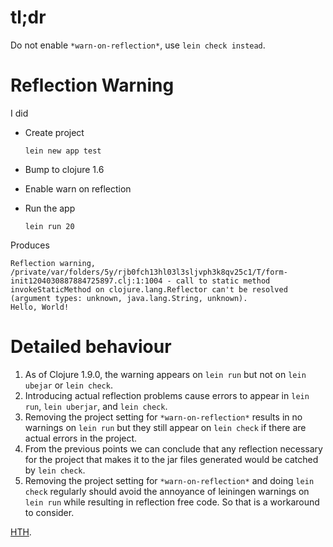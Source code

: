 # tl;dr

Do not enable `*warn-on-reflection*`, use `lein check instead`.

# Reflection Warning

I did

* Create project

    `lein new app test`

* Bump to clojure 1.6
* Enable warn on reflection
* Run the app

    `lein run 20`

Produces

    Reflection warning, /private/var/folders/5y/rjb0fch13hl03l3sljvph3k8qv25c1/T/form-init1204030887884725897.clj:1:1004 - call to static method invokeStaticMethod on clojure.lang.Reflector can't be resolved (argument types: unknown, java.lang.String, unknown).
    Hello, World!

# Detailed behaviour

1. As of Clojure 1.9.0, the warning appears on `lein run` but not on `lein ubejar` or `lein check`.
1. Introducing actual reflection problems cause errors to appear in `lein run`, `lein uberjar`, and `lein check`.
1. Removing the project setting for `*warn-on-reflection*` results in no warnings on `lein run` but they still appear on `lein check` if there are actual errors in the project.
1. From the previous points we can conclude that any reflection necessary for the project that makes it to the jar files generated would be catched by `lein check`.
1. Removing the project setting for `*warn-on-reflection*` and doing `lein check` regularly should avoid the annoyance of leiningen warnings on `lein run` while resulting in reflection free code. So that is a workaround to consider.

[HTH](https://xkcd.com/979/).
